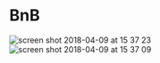 # BnB

![screen shot 2018-04-09 at 15 37 23](https://user-images.githubusercontent.com/29461261/38501849-3c49718e-3c0e-11e8-90f0-b448e68aa1ae.png)
![screen shot 2018-04-09 at 15 37 09](https://user-images.githubusercontent.com/29461261/38501852-3db5637a-3c0e-11e8-9d6d-70a22fb14441.png)
